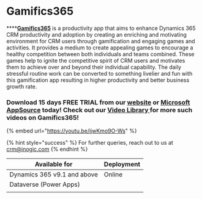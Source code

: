 # Gamifics365

****[**Gamifics365**](https://www.inogic.com/product/productivity-apps/gamification-motivation-engagement-performance-management-dynamics-365-crm) is a productivity app that aims to enhance Dynamics 365 CRM productivity and adoption by creating an enriching and motivating environment for CRM users through gamification and engaging games and activities. It provides a medium to create appealing games to encourage a healthy competition between both individuals and teams combined. These games help to ignite the competitive spirit of CRM users and motivates them to achieve over and beyond their individual capability. The daily stressful routine work can be converted to something livelier and fun with this gamification app resulting in higher productivity and better business growth rate.

### Download 15 days FREE TRIAL from our [website](https://www.inogic.com/product/productivity-apps/gamification-motivation-engagement-performance-management-dynamics-365-crm) or [Microsoft AppSource](https://appsource.microsoft.com/en-us/product/dynamics-365/inogic.gamification-motivate-performance-dynamics-365-crm?tab=Overview) today! Check out our [Video Library ](https://www.youtube.com/channel/UCM4V7ousgLSu1hbOEv4DUuQ?sub\_confirmation=1)for more such videos on Gamifics365!

{% embed url="https://youtu.be/ijwKmo9O-Ws" %}

{% hint style="success" %}
For further queries, reach out to us at [crm@inogic.com](mailto:crm@inogic.com)
{% endhint %}



| Available for               | Deployment |
| --------------------------- | ---------- |
| Dynamics 365 v9.1 and above | Online     |
| Dataverse (Power Apps)      |            |
|                             |            |

